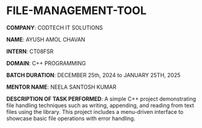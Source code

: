 # FILE-MANAGEMENT-TOOL

**COMPANY**: CODTECH IT SOLUTIONS

**NAME**: AYUSH AMOL CHAVAN

**INTERN**: CT08FSR

**DOMAIN**: C++ PROGRAMMING

**BATCH DURATION**: DECEMBER 25th, 2024 to JANUARY 25TH, 2025

**MENTOR NAME**: NEELA SANTOSH KUMAR

**DESCRIPTION OF TASK PERFORMED**: A simple C++ project demonstrating file handling techniques such as writing, appending, and reading from text files using the <fstream> library. This project includes a menu-driven interface to showcase basic file operations with error handling.
